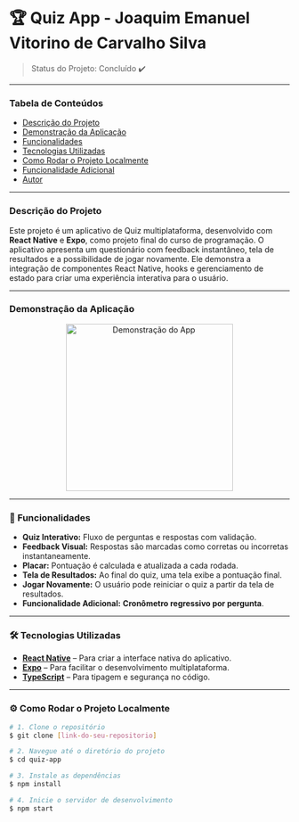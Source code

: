 # 🏆 Quiz App - Joaquim Emanuel Vitorino de Carvalho Silva

> Status do Projeto: Concluído ✔️

---

### Tabela de Conteúdos
* [Descrição do Projeto](#descrição-do-projeto)
* [Demonstração da Aplicação](#demonstração-da-aplicação)
* [Funcionalidades](#-funcionalidades)
* [Tecnologias Utilizadas](#️-tecnologias-utilizadas)
* [Como Rodar o Projeto Localmente](#️-como-rodar-o-projeto-localmente)
* [Funcionalidade Adicional](#-funcionalidade-adicional)
* [Autor](#-autor)

---

### Descrição do Projeto

Este projeto é um aplicativo de Quiz multiplataforma, desenvolvido com **React Native** e **Expo**, como projeto final do curso de programação. O aplicativo apresenta um questionário com feedback instantâneo, tela de resultados e a possibilidade de jogar novamente. Ele demonstra a integração de componentes React Native, hooks e gerenciamento de estado para criar uma experiência interativa para o usuário.


---

### Demonstração da Aplicação
<p align="center">
  <img src="link-para-seu-gif-ou-video.gif" alt="Demonstração do App" width="300"/>
</p>

---

### 🚀 Funcionalidades

- **Quiz Interativo:** Fluxo de perguntas e respostas com validação.
- **Feedback Visual:** Respostas são marcadas como corretas ou incorretas instantaneamente.
- **Placar:** Pontuação é calculada e atualizada a cada rodada.
- **Tela de Resultados:** Ao final do quiz, uma tela exibe a pontuação final.
- **Jogar Novamente:** O usuário pode reiniciar o quiz a partir da tela de resultados.
- **Funcionalidade Adicional:** **Cronômetro regressivo por pergunta**.

---

### 🛠️ Tecnologias Utilizadas

- **[React Native](https://reactnative.dev/)** – Para criar a interface nativa do aplicativo.
- **[Expo](https://expo.dev/)** – Para facilitar o desenvolvimento multiplataforma.
- **[TypeScript](https://www.typescriptlang.org/)** – Para tipagem e segurança no código.

---

### ⚙️ Como Rodar o Projeto Localmente

```bash
# 1. Clone o repositório
$ git clone [link-do-seu-repositorio]

# 2. Navegue até o diretório do projeto
$ cd quiz-app

# 3. Instale as dependências
$ npm install

# 4. Inicie o servidor de desenvolvimento
$ npm start

